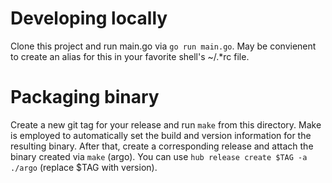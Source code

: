 # Developing locally

Clone this project and run main.go via `go run main.go`.  May be convienent to create an alias for this in your favorite shell's ~/.*rc file.

# Packaging binary

Create a new git tag for your release and run `make` from this directory.  Make is employed to automatically set the build and version information for the resulting binary.
After that, create a corresponding release and attach the binary created via `make` (argo).  You can use `hub release create $TAG -a ./argo` (replace $TAG with version).